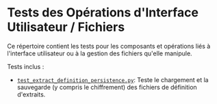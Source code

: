 # Tests des Opérations d'Interface Utilisateur / Fichiers

Ce répertoire contient les tests pour les composants et opérations liés à l'interface utilisateur ou à la gestion des fichiers qu'elle manipule.

Tests inclus :
- [`test_extract_definition_persistence.py`](test_extract_definition_persistence.py:1): Teste le chargement et la sauvegarde (y compris le chiffrement) des fichiers de définition d'extraits.
